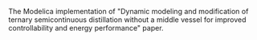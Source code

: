The Modelica implementation of "Dynamic modeling and modification of ternary semicontinuous distillation without a middle vessel for improved controllability and energy performance" paper.
